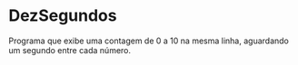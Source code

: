 # DezSegundos
Programa que exibe uma contagem de 0 a 10 na mesma linha, aguardando um segundo entre cada número.
